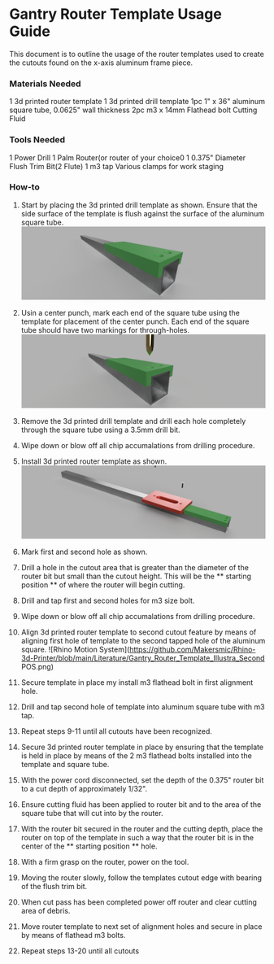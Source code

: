 # Gantry Router Template Usage Guide
This document is to outline the usage of the router templates used to create the cutouts found on the x-axis aluminum frame piece.

### Materials Needed
1 3d printed router template
1 3d printed drill template
1pc 1" x 36" aluminum square tube, 0.0625" wall thickness
2pc m3 x 14mm Flathead bolt
Cutting Fluid

### Tools Needed
1 Power Drill
1 Palm Router(or router of your choice0
1 0.375" Diameter Flush Trim Bit(2 Flute)
1 m3 tap
Various clamps for work staging


### How-to
1.  Start by placing the 3d printed drill template as shown.  Ensure that the side surface of the template is flush against the surface of the aluminum square tube.
![Rhino Motion System](https://github.com/Makersmic/Rhino-3d-Printer/blob/main/Literature/Gantry_Router_Template_Illustra_Align1.png)


2.  Usin a center punch, mark each end of the square tube using the template for placement of the center punch.  Each end of the square tube should have two markings for through-holes.
![Rhino Motion System](https://github.com/Makersmic/Rhino-3d-Printer/blob/main/Literature/Gantry_Router_Template_Illustra_Punch.png)

3.  Remove the 3d printed drill template and drill each hole completely through the square tube using a 3.5mm drill bit.
4.  Wipe down or blow off all chip accumalations from drilling procedure.
5.  Install 3d printed router template as shown.
![Rhino Motion System](https://github.com/Makersmic/Rhino-3d-Printer/blob/main/Literature/Gantry_Router_Template_Illustra.png)

6.  Mark first and second hole as shown.
7.  Drill a hole in the cutout area that is greater than the diameter of the router bit but small than the cutout height.  This will be the ** starting position ** of where the router will begin cutting.
8.  Drill and tap first and second holes for m3 size bolt.
9.  Wipe down or blow off all chip accumalations from drilling procedure.
10.  Align 3d printed router template to second cutout feature by means of aligning first hole of template to the second tapped hole of the aluminum square.
![Rhino Motion System](https://github.com/Makersmic/Rhino-3d-Printer/blob/main/Literature/Gantry_Router_Template_Illustra_Second POS.png)

10. Secure template in place my install m3 flathead bolt in first alignment hole.
11.  Drill and tap second hole of template into aluminum square tube  with m3 tap.
12.  Repeat steps 9-11 until all cutouts have been recognized.
13.  Secure 3d printed router template in place by ensuring that the template is held in place by means of the 2 m3 flathead bolts installed into the template and square tube.
14.  With the power cord disconnected, set the depth of the 0.375" router bit to a cut depth of approximately 1/32".  
15.  Ensure cutting fluid has been applied to router bit and to the area of the square tube that will cut into by the router.
16.  With the router bit secured in the router and the cutting depth, place the router on top of the template in such a way that the router bit is in the center of the ** starting position ** hole.
17.  With a firm grasp on the router, power on the tool.
18.  Moving the router slowly, follow the templates cutout edge with bearing of the flush trim bit.
19.  When cut pass has been completed power off router and clear cutting area of debris.
20.  Move router template to next set of alignment holes and secure in place by means of flathead m3 bolts.
21.  Repeat steps 13-20 until all cutouts
